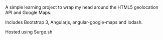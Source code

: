 A simple learning project to wrap my head around the HTML5 geolocation API and Google Maps.

Includes Bootstrap 3, Angularjs, angular-google-maps and lodash.

Hosted using Surge.sh
